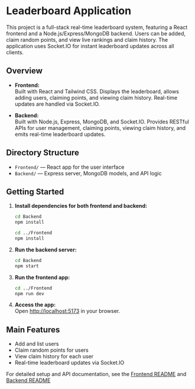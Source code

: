 # Leaderboard Application

This project is a full-stack real-time leaderboard system, featuring a React frontend and a Node.js/Express/MongoDB backend. Users can be added, claim random points, and view live rankings and claim history. The application uses Socket.IO for instant leaderboard updates across all clients.

## Overview

- **Frontend:**  
  Built with React and Tailwind CSS. Displays the leaderboard, allows adding users, claiming points, and viewing claim history. Real-time updates are handled via Socket.IO.

- **Backend:**  
  Built with Node.js, Express, MongoDB, and Socket.IO. Provides RESTful APIs for user management, claiming points, viewing claim history, and emits real-time leaderboard updates.

## Directory Structure

- `Frontend/` — React app for the user interface
- `Backend/` — Express server, MongoDB models, and API logic

## Getting Started

1. **Install dependencies for both frontend and backend:**
   ```bash
   cd Backend
   npm install

   cd ../Frontend
   npm install
   ```



2. **Run the backend server:**
   ```bash
   cd Backend
   npm start
   ```

3. **Run the frontend app:**
   ```bash
   cd ../Frontend
   npm run dev
   ```

4. **Access the app:**  
   Open [http://localhost:5173](http://localhost:5173) in your browser.

## Main Features

- Add and list users
- Claim random points for users
- View claim history for each user
- Real-time leaderboard updates via Socket.IO

For detailed setup and API documentation, see the [Frontend README](./Frontend/README.md) and [Backend README](./Backend/Readme.md)
